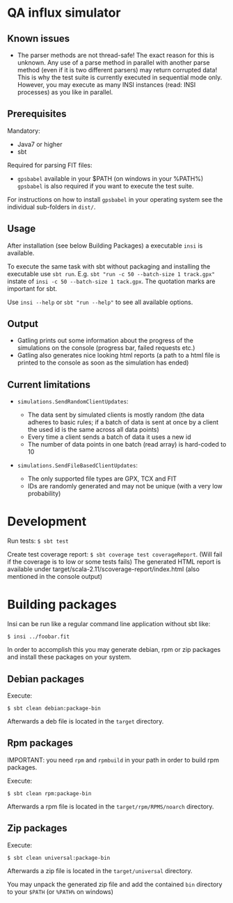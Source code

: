 # QA influx simulator

## Known issues
* The parser methods are not thread-safe! The exact reason for this is 
 unknown. Any use of a parse method in parallel with another parse method
 (even if it is two different parsers) may return corrupted data!
 This is why the test suite is currently executed in sequential mode only.
 However, you may execute as many INSI instances (read: INSI processes) 
 as you like in parallel. 

## Prerequisites

Mandatory:
* Java7 or higher
* sbt

Required for parsing FIT files:
* ```gpsbabel``` available in your $PATH (on windows in your %PATH%)
```gpsbabel``` is also required if you want to execute the test suite.

For instructions on how to install ```gpsbabel``` in your operating system
see the individual sub-folders in ```dist/```.

## Usage

After installation (see below Building Packages) a executable `insi` is available.

To execute the same task with sbt without packaging and installing the executable use `sbt run`.
E.g. `sbt "run -c 50 --batch-size 1 track.gpx"` instate of `insi -c 50 --batch-size 1 tack.gpx`.
The quotation marks are important for sbt.

Use `insi --help` or `sbt "run --help"` to see all available options.

## Output

* Gatling prints out some information about the progress of the simulations on the console
(progress bar, failed requests etc.)
* Gatling also generates nice looking html reports (a path to a html file is printed to
the console as soon as the simulation has ended)

## Current limitations

* ```simulations.SendRandomClientUpdates```:
    * The data sent by simulated clients is mostly random (the data adheres to basic rules; if a batch of data
    is sent at once by a client the used id is the same across all data points)
    * Every time a client sends a batch of data it uses a new id
    * The number of data points in one batch (read array) is hard-coded to 10

* ```simulations.SendFileBasedClientUpdates```:
    * The only supported file types are GPX, TCX and FIT
    * IDs are randomly generated and may not be unique (with a very low probability)

# Development

Run tests: ```$ sbt test```

Create test coverage report: ```$ sbt coverage test coverageReport```. (Will fail if the coverage is to low or some
tests fails) The generated HTML report is available under target/scala-2.11/scoverage-report/index.html (also mentioned
in the console output)

# Building packages

Insi can be run like a regular command line application without sbt like:

```
$ insi ../foobar.fit
```
 
In order to accomplish this you may generate debian, rpm or zip packages and
install these packages on your system.

## Debian packages

Execute:

```$ sbt clean debian:package-bin```

Afterwards a deb file is located in the ```target``` directory.

## Rpm packages

IMPORTANT: you need ```rpm``` and ```rpmbuild``` in your path in order
to build rpm packages.

Execute:

```$ sbt clean rpm:package-bin```

Afterwards a rpm file is located in the ```target/rpm/RPMS/noarch``` 
directory.

## Zip packages

Execute:

```$ sbt clean universal:package-bin```

Afterwards a zip file is located in the ```target/universal``` 
directory.

You may unpack the generated zip file and add the contained ```bin``` 
directory to your ```$PATH``` (or ```%PATH%``` on windows)
